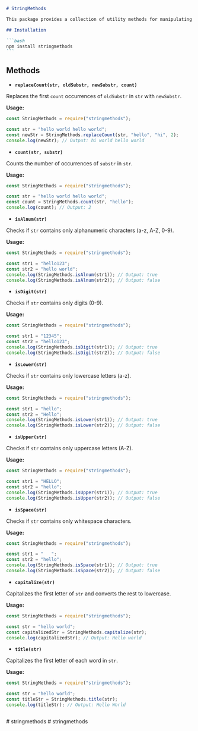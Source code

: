 ````markdown
# StringMethods

This package provides a collection of utility methods for manipulating strings.

## Installation

```bash
npm install stringmethods
```
````

## Methods

- **`replaceCount(str, oldSubstr, newSubstr, count)`**

Replaces the first `count` occurrences of `oldSubstr` in `str` with `newSubstr`.

**Usage:**

```javascript
const StringMethods = require("stringmethods");

const str = "hello world hello world";
const newStr = StringMethods.replaceCount(str, "hello", "hi", 2);
console.log(newStr); // Output: hi world hello world
```

- **`count(str, substr)`**

Counts the number of occurrences of `substr` in `str`.

**Usage:**

```javascript
const StringMethods = require("stringmethods");

const str = "hello world hello world";
const count = StringMethods.count(str, "hello");
console.log(count); // Output: 2
```

- **`isAlnum(str)`**

Checks if `str` contains only alphanumeric characters (a-z, A-Z, 0-9).

**Usage:**

```javascript
const StringMethods = require("stringmethods");

const str1 = "hello123";
const str2 = "hello world";
console.log(StringMethods.isAlnum(str1)); // Output: true
console.log(StringMethods.isAlnum(str2)); // Output: false
```

- **`isDigit(str)`**

Checks if `str` contains only digits (0-9).

**Usage:**

```javascript
const StringMethods = require("stringmethods");

const str1 = "12345";
const str2 = "hello123";
console.log(StringMethods.isDigit(str1)); // Output: true
console.log(StringMethods.isDigit(str2)); // Output: false
```

- **`isLower(str)`**

Checks if `str` contains only lowercase letters (a-z).

**Usage:**

```javascript
const StringMethods = require("stringmethods");

const str1 = "hello";
const str2 = "Hello";
console.log(StringMethods.isLower(str1)); // Output: true
console.log(StringMethods.isLower(str2)); // Output: false
```

- **`isUpper(str)`**

Checks if `str` contains only uppercase letters (A-Z).

**Usage:**

```javascript
const StringMethods = require("stringmethods");

const str1 = "HELLO";
const str2 = "hello";
console.log(StringMethods.isUpper(str1)); // Output: true
console.log(StringMethods.isUpper(str2)); // Output: false
```

- **`isSpace(str)`**

Checks if `str` contains only whitespace characters.

**Usage:**

```javascript
const StringMethods = require("stringmethods");

const str1 = "   ";
const str2 = "hello";
console.log(StringMethods.isSpace(str1)); // Output: true
console.log(StringMethods.isSpace(str2)); // Output: false
```

- **`capitalize(str)`**

Capitalizes the first letter of `str` and converts the rest to lowercase.

**Usage:**

```javascript
const StringMethods = require("stringmethods");

const str = "hello world";
const capitalizedStr = StringMethods.capitalize(str);
console.log(capitalizedStr); // Output: Hello world
```

- **`title(str)`**

Capitalizes the first letter of each word in `str`.

**Usage:**

```javascript
const StringMethods = require("stringmethods");

const str = "hello world";
const titleStr = StringMethods.title(str);
console.log(titleStr); // Output: Hello World
```

```

```
#   s t r i n g m e t h o d s  
 #   s t r i n g m e t h o d s  
 